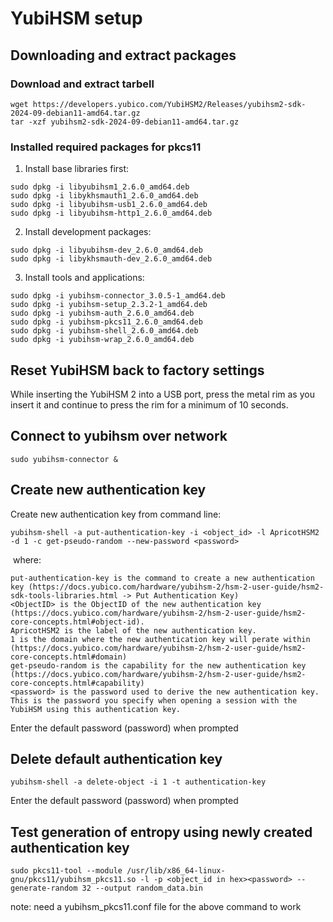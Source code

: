 # YubiHSM setup

## Downloading and extract packages

### Download and extract tarbell
```
wget https://developers.yubico.com/YubiHSM2/Releases/yubihsm2-sdk-2024-09-debian11-amd64.tar.gz
tar -xzf yubihsm2-sdk-2024-09-debian11-amd64.tar.gz
```

### Installed required packages for pkcs11
1. Install base libraries first:
```
sudo dpkg -i libyubihsm1_2.6.0_amd64.deb
sudo dpkg -i libykhsmauth1_2.6.0_amd64.deb
sudo dpkg -i libyubihsm-usb1_2.6.0_amd64.deb
sudo dpkg -i libyubihsm-http1_2.6.0_amd64.deb
```

2. Install development packages:
```
sudo dpkg -i libyubihsm-dev_2.6.0_amd64.deb
sudo dpkg -i libykhsmauth-dev_2.6.0_amd64.deb
```

3. Install tools and applications:
```
sudo dpkg -i yubihsm-connector_3.0.5-1_amd64.deb
sudo dpkg -i yubihsm-setup_2.3.2-1_amd64.deb
sudo dpkg -i yubihsm-auth_2.6.0_amd64.deb
sudo dpkg -i yubihsm-pkcs11_2.6.0_amd64.deb
sudo dpkg -i yubihsm-shell_2.6.0_amd64.deb
sudo dpkg -i yubihsm-wrap_2.6.0_amd64.deb
```

## Reset YubiHSM back to factory settings

While inserting the YubiHSM 2 into a USB port, press the metal rim as you insert it and continue to press the rim for a minimum of 10 seconds.

## Connect to yubihsm over network
```
sudo yubihsm-connector &
```

## Create new authentication key

Create new authentication key from command line:
```
yubihsm-shell -a put-authentication-key -i <object_id> -l ApricotHSM2 -d 1 -c get-pseudo-random --new-password <password>
```

&nbsp;where:
```
put-authentication-key is the command to create a new authentication key (https://docs.yubico.com/hardware/yubihsm-2/hsm-2-user-guide/hsm2-sdk-tools-libraries.html -> Put Authentication Key)
<ObjectID> is the ObjectID of the new authentication key (https://docs.yubico.com/hardware/yubihsm-2/hsm-2-user-guide/hsm2-core-concepts.html#object-id).
ApricotHSM2 is the label of the new authentication key.
1 is the domain where the new authentication key will perate within (https://docs.yubico.com/hardware/yubihsm-2/hsm-2-user-guide/hsm2-core-concepts.html#domain)
get-pseudo-random is the capability for the new authentication key (https://docs.yubico.com/hardware/yubihsm-2/hsm-2-user-guide/hsm2-core-concepts.html#capability)
<password> is the password used to derive the new authentication key. This is the password you specify when opening a session with the YubiHSM using this authentication key.
```

Enter the default password (password) when prompted 

## Delete default authentication key
```
yubihsm-shell -a delete-object -i 1 -t authentication-key
```
Enter the default password (password) when prompted


## Test generation of entropy using newly created authentication key
```
sudo pkcs11-tool --module /usr/lib/x86_64-linux-gnu/pkcs11/yubihsm_pkcs11.so -l -p <object_id in hex><password> --generate-random 32 --output random_data.bin
```
note: need a yubihsm_pkcs11.conf file for the above command to work
